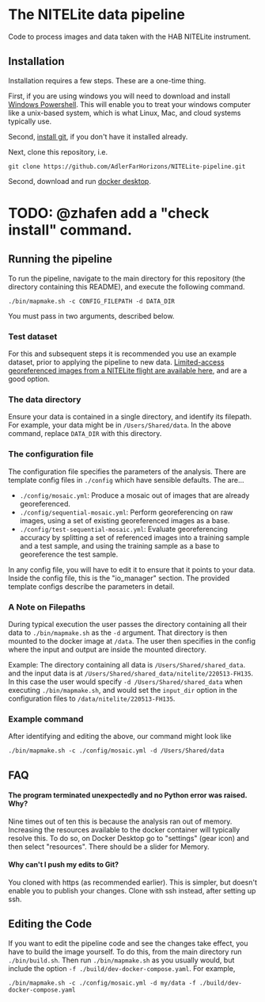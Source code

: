 # The NITELite data pipeline
Code to process images and data taken with the HAB NITELite instrument.

## Installation

Installation requires a few steps.
These are a one-time thing.

First, if you are using windows you will need to download and install
[Windows Powershell](https://learn.microsoft.com/en-us/powershell/scripting/install/installing-powershell?view=powershell-7.4).
This will enable you to treat your windows computer like a unix-based system,
which is what Linux, Mac, and cloud systems typically use.

Second, [install git](https://git-scm.com/book/en/v2/Getting-Started-Installing-Git), if you don't have it installed already.

Next, clone this repository,  i.e.
```shell
git clone https://github.com/AdlerFarHorizons/NITELite-pipeline.git
```

Second, download and run
[docker desktop](https://www.docker.com/products/docker-desktop/).

# TODO: @zhafen add a "check install" command.

## Running the pipeline

To run the pipeline, navigate to the main directory for this repository (the
directory containing this README), and execute the following command.
```shell
./bin/mapmake.sh -c CONFIG_FILEPATH -d DATA_DIR
```
You must pass in two arguments, described below.

### Test dataset

For this and subsequent steps it is recommended you use an example dataset,
prior to applying the pipeline to new data.
[Limited-access georeferenced images from a NITELite flight are available
here][FH135-drive], and are a good option.

### The data directory

Ensure your data is contained in a single directory, and identify its filepath.
For example, your data might be in `/Users/Shared/data`.
In the above command, replace `DATA_DIR` with this directory.

### The configuration file

The configuration file specifies the parameters of the analysis.
There are template config files in `./config` which have sensible defaults.
The are...

- `./config/mosaic.yml`: Produce a mosaic out of images that are already
georeferenced.
- `./config/sequential-mosaic.yml`: Perform georeferencing on raw images,
using a set of existing georeferenced images as a base.
- `./config/test-sequential-mosaic.yml`: Evaluate georeferencing accuracy by
splitting a set of referenced images into a training sample and a test sample,
and using the training sample as a base to georeference the test sample.

In any config file, you will have to edit it to ensure that it points to your
data. Inside the config file, this is the "io_manager" section. The provided
template configs describe the parameters in detail.

### A Note on Filepaths

During typical execution the user passes the directory containing all their
data to `./bin/mapmake.sh` as the `-d` argument.
That directory is then mounted to the docker image at `/data`.
The user then specifies in the config where the input and output are
inside the mounted directory.

Example:
The directory containing all data is `/Users/Shared/shared_data`.
and the input data is at `/Users/Shared/shared_data/nitelite/220513-FH135`.
In this case the user would specify `-d /Users/Shared/shared_data` when
executing `./bin/mapmake.sh`, and would set the `input_dir` option in the
configuration files to `/data/nitelite/220513-FH135`.

### Example command

After identifying and editing the above, our command might look like

```shell
./bin/mapmake.sh -c ./config/mosaic.yml -d /Users/Shared/data
```

## FAQ

#### The program terminated unexpectedly and no Python error was raised. Why?

Nine times out of ten this is because the analysis ran out of memory.
Increasing the resources available to the docker container will typically
resolve this. To do so, on Docker Desktop go to "settings" (gear icon)
and then select "resources". There should be a slider for Memory.


#### Why can't I push my edits to Git?
You cloned with https (as recommended earlier). This is simpler, but doesn't enable you to publish your changes. Clone with ssh instead, after setting up ssh.

## Editing the Code

If you want to edit the pipeline code and see the changes take effect, you
have to build the image yourself. To do this, from the main directory
run `./bin/build.sh`. Then run `./bin/mapmake.sh` as you usually would,
but include the option `-f ./build/dev-docker-compose.yaml`.
For example,

```shell
./bin/mapmake.sh -c ./config/mosaic.yml -d my/data -f ./build/dev-docker-compose.yaml
```


[FH135-drive]: https://drive.google.com/drive/folders/1RVNJydEQZ29ElqbNvxbMS5cBAw2bMShU?usp=drive_link
[docker-image]: https://hub.docker.com/r/zhafen/nitelite-pipeline?uuid=9849f18b-9995-486b-9d5a-7a35f69d0c72%0A